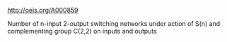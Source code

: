 http://oeis.org/A000859

Number of n-input 2-output switching networks under action of S(n) and complementing group C(2,2) on inputs and outputs
